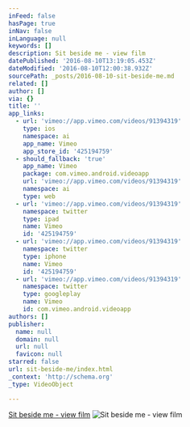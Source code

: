 ```yaml
---
inFeed: false
hasPage: true
inNav: false
inLanguage: null
keywords: []
description: Sit beside me - view film
datePublished: '2016-08-10T13:19:05.453Z'
dateModified: '2016-08-10T12:00:38.932Z'
sourcePath: _posts/2016-08-10-sit-beside-me.md
related: []
author: []
via: {}
title: ''
app_links:
  - url: 'vimeo://app.vimeo.com/videos/91394319'
    type: ios
    namespace: ai
    app_name: Vimeo
    app_store_id: '425194759'
  - should_fallback: 'true'
    app_name: Vimeo
    package: com.vimeo.android.videoapp
    url: 'vimeo://app.vimeo.com/videos/91394319'
    namespace: ai
    type: web
  - url: 'vimeo://app.vimeo.com/videos/91394319'
    namespace: twitter
    type: ipad
    name: Vimeo
    id: '425194759'
  - url: 'vimeo://app.vimeo.com/videos/91394319'
    namespace: twitter
    type: iphone
    name: Vimeo
    id: '425194759'
  - url: 'vimeo://app.vimeo.com/videos/91394319'
    namespace: twitter
    type: googleplay
    name: Vimeo
    id: com.vimeo.android.videoapp
authors: []
publisher:
  name: null
  domain: null
  url: null
  favicon: null
starred: false
url: sit-beside-me/index.html
_context: 'http://schema.org'
_type: VideoObject

---
```

[Sit beside me - view film][0]
![Sit beside me - view film](https://the-grid-user-content.s3-us-west-2.amazonaws.com/e3002b72-07aa-4e61-b064-f21dc0914118.jpg)

[0]: null